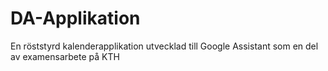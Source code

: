 # DA-Applikation
En röststyrd kalenderapplikation utvecklad till Google Assistant som en del av examensarbete på KTH
